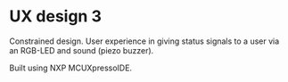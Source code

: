 # UX design 3
Constrained design. User experience in giving status signals to a user via an RGB-LED and sound (piezo buzzer).

Built using NXP MCUXpressoIDE.
